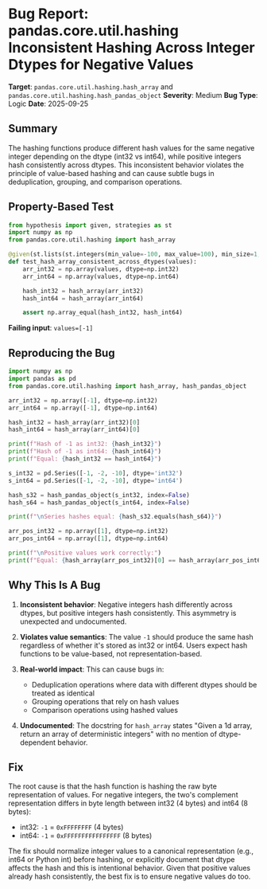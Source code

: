 # Bug Report: pandas.core.util.hashing Inconsistent Hashing Across Integer Dtypes for Negative Values

**Target**: `pandas.core.util.hashing.hash_array` and `pandas.core.util.hashing.hash_pandas_object`
**Severity**: Medium
**Bug Type**: Logic
**Date**: 2025-09-25

## Summary

The hashing functions produce different hash values for the same negative integer depending on the dtype (int32 vs int64), while positive integers hash consistently across dtypes. This inconsistent behavior violates the principle of value-based hashing and can cause subtle bugs in deduplication, grouping, and comparison operations.

## Property-Based Test

```python
from hypothesis import given, strategies as st
import numpy as np
from pandas.core.util.hashing import hash_array

@given(st.lists(st.integers(min_value=-100, max_value=100), min_size=1, max_size=50))
def test_hash_array_consistent_across_dtypes(values):
    arr_int32 = np.array(values, dtype=np.int32)
    arr_int64 = np.array(values, dtype=np.int64)

    hash_int32 = hash_array(arr_int32)
    hash_int64 = hash_array(arr_int64)

    assert np.array_equal(hash_int32, hash_int64)
```

**Failing input**: `values=[-1]`

## Reproducing the Bug

```python
import numpy as np
import pandas as pd
from pandas.core.util.hashing import hash_array, hash_pandas_object

arr_int32 = np.array([-1], dtype=np.int32)
arr_int64 = np.array([-1], dtype=np.int64)

hash_int32 = hash_array(arr_int32)[0]
hash_int64 = hash_array(arr_int64)[0]

print(f"Hash of -1 as int32: {hash_int32}")
print(f"Hash of -1 as int64: {hash_int64}")
print(f"Equal: {hash_int32 == hash_int64}")

s_int32 = pd.Series([-1, -2, -10], dtype='int32')
s_int64 = pd.Series([-1, -2, -10], dtype='int64')

hash_s32 = hash_pandas_object(s_int32, index=False)
hash_s64 = hash_pandas_object(s_int64, index=False)

print(f"\nSeries hashes equal: {hash_s32.equals(hash_s64)}")

arr_pos_int32 = np.array([1], dtype=np.int32)
arr_pos_int64 = np.array([1], dtype=np.int64)

print(f"\nPositive values work correctly:")
print(f"Equal: {hash_array(arr_pos_int32)[0] == hash_array(arr_pos_int64)[0]}")
```

## Why This Is A Bug

1. **Inconsistent behavior**: Negative integers hash differently across dtypes, but positive integers hash consistently. This asymmetry is unexpected and undocumented.

2. **Violates value semantics**: The value `-1` should produce the same hash regardless of whether it's stored as int32 or int64. Users expect hash functions to be value-based, not representation-based.

3. **Real-world impact**: This can cause bugs in:
   - Deduplication operations where data with different dtypes should be treated as identical
   - Grouping operations that rely on hash values
   - Comparison operations using hashed values

4. **Undocumented**: The docstring for `hash_array` states "Given a 1d array, return an array of deterministic integers" with no mention of dtype-dependent behavior.

## Fix

The root cause is that the hash function is hashing the raw byte representation of values. For negative integers, the two's complement representation differs in byte length between int32 (4 bytes) and int64 (8 bytes):
- int32: `-1` = `0xFFFFFFFF` (4 bytes)
- int64: `-1` = `0xFFFFFFFFFFFFFFFF` (8 bytes)

The fix should normalize integer values to a canonical representation (e.g., int64 or Python int) before hashing, or explicitly document that dtype affects the hash and this is intentional behavior. Given that positive values already hash consistently, the best fix is to ensure negative values do too.